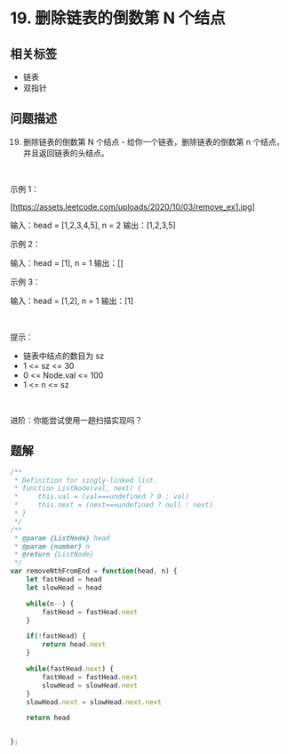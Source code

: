 
# 19. 删除链表的倒数第 N 个结点

## 相关标签

- 链表
- 双指针

## 问题描述 

19. 删除链表的倒数第 N 个结点 - 给你一个链表，删除链表的倒数第 n 个结点，并且返回链表的头结点。

 

示例 1：

[https://assets.leetcode.com/uploads/2020/10/03/remove_ex1.jpg]


输入：head = [1,2,3,4,5], n = 2
输出：[1,2,3,5]


示例 2：


输入：head = [1], n = 1
输出：[]


示例 3：


输入：head = [1,2], n = 1
输出：[1]


 

提示：

 * 链表中结点的数目为 sz
 * 1 <= sz <= 30
 * 0 <= Node.val <= 100
 * 1 <= n <= sz

 

进阶：你能尝试使用一趟扫描实现吗？

## 题解


```ts
/**
 * Definition for singly-linked list.
 * function ListNode(val, next) {
 *     this.val = (val===undefined ? 0 : val)
 *     this.next = (next===undefined ? null : next)
 * }
 */
/**
 * @param {ListNode} head
 * @param {number} n
 * @return {ListNode}
 */
var removeNthFromEnd = function(head, n) {
    let fastHead = head 
    let slowHead = head 

    while(n--) {
        fastHead = fastHead.next
    }

    if(!fastHead) {
        return head.next
    }

    while(fastHead.next) {
        fastHead = fastHead.next 
        slowHead = slowHead.next
    }
    slowHead.next = slowHead.next.next

    return head


};
````
